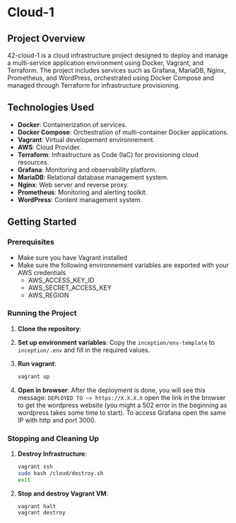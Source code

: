 # Cloud-1

## Project Overview

42-cloud-1 is a cloud infrastructure project designed to deploy and manage a multi-service application environment using Docker, Vagrant, and Terraform. The project includes services such as Grafana, MariaDB, Nginx, Prometheus, and WordPress, orchestrated using Docker Compose and managed through Terraform for infrastructure provisioning.

## Technologies Used

- **Docker**: Containerization of services.
- **Docker Compose**: Orchestration of multi-container Docker applications.
- **Vagrant**: Virtual developement environnement.
- **AWS**: Cloud Provider.
- **Terraform**: Infrastructure as Code (IaC) for provisioning cloud resources.
- **Grafana**: Monitoring and observability platform.
- **MariaDB**: Relational database management system.
- **Nginx**: Web server and reverse proxy.
- **Prometheus**: Monitoring and alerting toolkit.
- **WordPress**: Content management system.

## Getting Started

### Prerequisites

- Make sure you have Vagrant installed
- Make sure the following environnement variables are exported with your AWS credentials
  - AWS_ACCESS_KEY_ID
  - AWS_SECRET_ACCESS_KEY
  - AWS_REGION 

### Running the Project

1. **Clone the repository**:

2. **Set up environment variables**:
    Copy the `inception/env-template` to `inception/.env` and fill in the required values.

3. **Run vagrant**:
    ```sh
    vagrant up
    ```
4. **Open in browser**: After the deployment is done, you will see this message:
    ```DEPLOYED TO ~> https://X.X.X.X``` open the link in the browser to get the wordpress website (you might a 502 error in the beginning as wordpress takes some time to start). To access Grafana open the same IP with http and port 3000.

### Stopping and Cleaning Up

1. **Destroy Infrastructure**:
    ```sh
    vagrant ssh
    sudo bash /cloud/destroy.sh
    exit
    ```
2. **Stop and destroy Vagrant VM**:
    ```sh
    vagrant halt
    vagrant destroy
    ```
